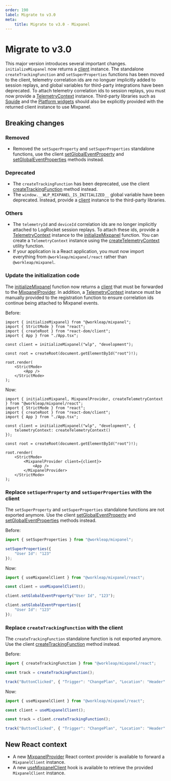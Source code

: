 ```yaml
---
order: 190
label: Migrate to v3.0
meta:
    title: Migrate to v3.0 - Mixpanel
---
```


# Migrate to v3.0

This major version introduces several important changes. `initializeMixpanel` now returns a [client](../reference/MixpanelClient.md) instance. The standalone `createTrackingFunction` and `setSuperProperties` functions has been moved to the client, telemetry correlation ids are no longuer implicitly added to session replays, and global variables for third-party integrations have been deprecated. To attach telemetry correlation ids to session replays, you must now provide a [TelemetryContext](../../introduction/reference/TelemetryContext.md) instance. Third-party libraries such as [Squide](https://workleap.github.io/wl-squide) and the [Platform widgets](https://dev.azure.com/workleap/WorkleapPlatform/_git/workleap-platform-widgets?path=/README.md) should also be explicitly provided with the returned client instance to use Mixpanel.

## Breaking changes

### Removed

- Removed the `setSuperProperty` and `setSuperProperties` standalone functions, use the client [setGlobalEventProperty](../reference/MixpanelClient.md#methods) and [setGlobalEventProperties](../reference/MixpanelClient.md#methods) methods instead.

### Deprecated

- The `createTrackingFunction` has been deprecated, use the client [createTrackingFunction](../reference/MixpanelClient.md#methods) method instead.
- The `window.__WLP_MIXPANEL_IS_INITIALIZED__` global variable have been deprecated. Instead, provide a [client](../reference/MixpanelClient.md) instance to the third-party libraries.

### Others

- The `telemetryId` and `deviceId` correlation ids are no longer implicitly attached to LogRocket session replays. To attach these ids, provide a [TelemetryContext](../../introduction/reference/TelemetryContext.md) instance to the [initializeMixpanel](../reference/initializeMixpanel.md) function. You can create a `TelemetryContext` instance using the [createTelemetryContext](../reference/createTelemetryContext.md) utility function.
- If your application is a React application, you must now import everything from `@workleap/mixpanel/react` rather than `@workleap/mixpanel`.

### Update the initialization code

The [initializeMixpanel](../reference/initializeMixpanel.md) function now returns a [client](../reference/MixpanelClient.md) that must be forwarded to the [MixpanelProvider](../reference/MixpanelProvider.md). In addition, a [TelemetryContext](../../introduction/reference/TelemetryContext.md) instance must be manually provided to the registration function to ensure correlation ids continue being attached to Mixpanel events.

Before:

```tsx index.ts
import { initializeMixpanel} from "@workleap/mixpanel";
import { StrictMode } from "react";
import { createRoot } from "react-dom/client";
import { App } from "./App.tsx";

const client = initializeMixpanel("wlp", "development");

const root = createRoot(document.getElementById("root")!);

root.render(
    <StrictMode>
        <App />
    </StrictMode>
);
```

Now:

```tsx !#6-8,14,16 index.ts
import { initializeMixpanel, MixpanelProvider, createTelemetryContext } from "@workleap/mixpanel/react";
import { StrictMode } from "react";
import { createRoot } from "react-dom/client";
import { App } from "./App.tsx";

const client = initializeMixpanel("wlp", "development", {
    telemetryContext: createTelemetryContext()
});

const root = createRoot(document.getElementById("root")!);

root.render(
    <StrictMode>
        <MixpanelProvider client={client}>
            <App />
        </MixpanelProvider>
    </StrictMode>
);
```

### Replace `setSuperProperty` and `setSuperProperties` with the client

The `setSuperProperty` and `setSuperProperties` standalone functions are not exported anymore. Use the client [setGlobalEventProperty](../reference/MixpanelClient.md#methods) and [setGlobalEventProperties](../reference/MixpanelClient.md#methods) methods instead.

Before:

```ts
import { setSuperProperties } from "@workleap/mixpanel";

setSuperProperties({
    "User Id": "123" 
});
```

Now:

```ts !#3,5,7-9
import { useMixpanelClient } from "@workleap/mixpanel/react";

const client = useMixpanelClient();

client.setGlobalEventProperty("User Id", "123");

client.setGlobalEventProperties({
    "User Id": "123" 
});
```

### Replace `createTrackingFunction` with the client

The `createTrackingFunction` standalone function is not exported anymore. Use the client [createTrackingFunction](../reference/MixpanelClient.md#methods) method instead.

Before:

```ts
import { createTrackingFunction } from "@workleap/mixpanel/react";

const track = createTrackingFunction();

track("ButtonClicked", { "Trigger": "ChangePlan", "Location": "Header" });
```

Now:

```ts !#3,5,7
import { useMixpanelClient } from "@workleap/mixpanel/react";

const client = useMixpanelClient();

const track = client.createTrackingFunction();

track("ButtonClicked", { "Trigger": "ChangePlan", "Location": "Header" });
```

## New React context

- A new [MixpanelProvider](../reference/MixpanelProvider.md) React context provider is available to forward a `MixpanelClient` instance.
- A new [useMixpanelClient](../reference/useMixpanelClient.md) hook is available to retrieve the provided `MixpanelClient` instance.
